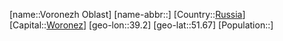 ﻿---
location: [51.67,39.2]
type: State
tags:
- geo/State


SpocWebEntityId: 37125
isDeleted: false
confidential: public

---
[name::Voronezh Oblast]
[name-abbr::]
[Country::[Russia](geo/Continent/Europe/Russia.md)]
[Capital::[Woronez](geo/Continent/Europe/Russia/Woronez.md)]
[geo-lon::39.2]
[geo-lat::51.67]
[Population::]

